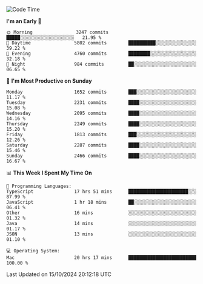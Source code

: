 <!--START_SECTION:waka-->
![Code Time](http://img.shields.io/badge/Code%20Time-4%2C446%20hrs%2012%20mins-blue)

**I'm an Early 🐤** 

```text
🌞 Morning                3247 commits        █████░░░░░░░░░░░░░░░░░░░░   21.95 % 
🌆 Daytime                5802 commits        ██████████░░░░░░░░░░░░░░░   39.22 % 
🌃 Evening                4760 commits        ████████░░░░░░░░░░░░░░░░░   32.18 % 
🌙 Night                  984 commits         ██░░░░░░░░░░░░░░░░░░░░░░░   06.65 % 
```
📅 **I'm Most Productive on Sunday** 

```text
Monday                   1652 commits        ███░░░░░░░░░░░░░░░░░░░░░░   11.17 % 
Tuesday                  2231 commits        ████░░░░░░░░░░░░░░░░░░░░░   15.08 % 
Wednesday                2095 commits        ████░░░░░░░░░░░░░░░░░░░░░   14.16 % 
Thursday                 2249 commits        ████░░░░░░░░░░░░░░░░░░░░░   15.20 % 
Friday                   1813 commits        ███░░░░░░░░░░░░░░░░░░░░░░   12.26 % 
Saturday                 2287 commits        ████░░░░░░░░░░░░░░░░░░░░░   15.46 % 
Sunday                   2466 commits        ████░░░░░░░░░░░░░░░░░░░░░   16.67 % 
```


📊 **This Week I Spent My Time On** 

```text
💬 Programming Languages: 
TypeScript               17 hrs 51 mins      ██████████████████████░░░   87.99 % 
JavaScript               1 hr 18 mins        ██░░░░░░░░░░░░░░░░░░░░░░░   06.41 % 
Other                    16 mins             ░░░░░░░░░░░░░░░░░░░░░░░░░   01.32 % 
Java                     14 mins             ░░░░░░░░░░░░░░░░░░░░░░░░░   01.17 % 
JSON                     13 mins             ░░░░░░░░░░░░░░░░░░░░░░░░░   01.10 % 

💻 Operating System: 
Mac                      20 hrs 17 mins      █████████████████████████   100.00 % 
```


 Last Updated on 15/10/2024 20:12:18 UTC
<!--END_SECTION:waka-->
